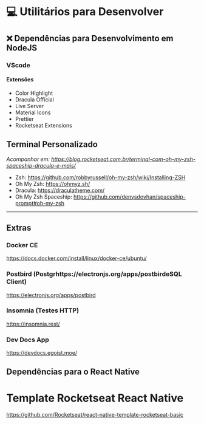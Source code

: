 # :computer: Utilitários para Desenvolver

## :x: Dependências para Desenvolvimento em NodeJS

### VScode

#### Extensões
- Color Highlight
- Dracula Official
- Live Server
- Material Icons
- Prettier
- Rocketseat Extensions



## Terminal Personalizado
*Acompanhar em: https://blog.rocketseat.com.br/terminal-com-oh-my-zsh-spaceship-dracula-e-mais/*

- Zsh: https://github.com/robbyrussell/oh-my-zsh/wiki/Installing-ZSH
- Oh My Zsh: https://ohmyz.sh/
- Dracula: https://draculatheme.com/
- Oh My Zsh Spaceship: https://github.com/denysdovhan/spaceship-prompt#oh-my-zsh

<hr/>

## Extras

### Docker CE
https://docs.docker.com/install/linux/docker-ce/ubuntu/

### Postbird (Postgrhttps://electronjs.org/apps/postbirdeSQL Client)
https://electronjs.org/apps/postbird

### Insomnia (Testes HTTP)
https://insomnia.rest/

### Dev Docs App
https://devdocs.egoist.moe/




## Dependências para o React Native
# Template Rocketseat React Native
https://github.com/Rocketseat/react-native-template-rocketseat-basic
